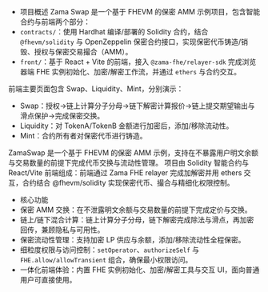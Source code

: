 - 项目概述
Zama Swap 是一个基于 FHEVM 的保密 AMM 示例项目，包含智能合约与前端两个部分：
- `contracts/`：使用 Hardhat 编译/部署的 Solidity 合约，结合 `@fhevm/solidity` 与 OpenZeppelin 保密合约接口，实现保密代币铸造/销毁、授权与保密交易撮合（AMM）。
- `front/`：基于 React + Vite 的前端，接入 `@zama-fhe/relayer-sdk` 完成浏览器端 FHE 实例初始化、加密/解密工作流，并通过 `ethers` 与合约交互。

前端主要页面包含 Swap、Liquidity、Mint，分别演示：
- Swap：授权→链上计算分子分母→链下解密计算报价→链上提交期望输出与滑点保护→完成保密交换。
- Liquidity：对 TokenA/TokenB 金额进行加密后，添加/移除流动性。
- Mint：合约所有者对保密代币进行铸造。

ZamaSwap 是一个基于 FHEVM 的保密 AMM 示例，支持在不暴露用户明文余额与交易数量的前提下完成代币交换与流动性管理。
项目由 Solidity 智能合约与 React/Vite 前端组成：前端通过 Zama FHE relayer 完成加解密并用 ethers 交互，合约结合 @fhevm/solidity 实现保密代币、撮合与精细化权限控制。


- 核心功能
- 保密 AMM 交换：在不泄露明文余额与交易数量的前提下完成定价与交换。
- 链上/链下混合计算：链上计算分子分母，链下解密完成除法与滑点，再加密回传，兼顾隐私与可用性。
- 保密流动性管理：支持加密 LP 供应与余额，添加/移除流动性全程保密。
- 细粒度权限与访问控制：`setOperator`、`authorizeSelf` 与 `FHE.allow/allowTransient` 组合，确保最小权限访问。
- 一体化前端体验：内置 FHE 实例初始化、加密/解密工具与交互 UI，面向普通用户可直接使用。
